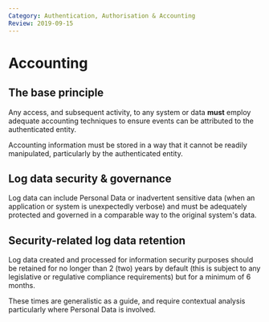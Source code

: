```yaml
---
Category: Authentication, Authorisation & Accounting
Review: 2019-09-15
---
```

# Accounting

## The base principle

Any access, and subsequent activity, to any system or data **must** employ adequate accounting techniques to ensure events can be attributed to the authenticated entity.

Accounting information must be stored in a way that it cannot be readily manipulated, particularly by the authenticated entity.

## Log data security & governance

Log data can include Personal Data or inadvertent sensitive data (when an application or system is unexpectedly verbose) and must be adequately protected and governed in a comparable way to the original system's data.

## Security-related log data retention

Log data created and processed for information security purposes should be retained for no longer than 2 (two) years by default (this is subject to any legislative or regulative compliance requirements) but for a minimum of 6 months.

These times are generalistic as a guide, and require contextual analysis particularly where Personal Data is involved.
